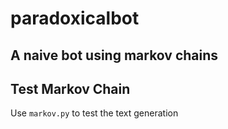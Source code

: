 # paradoxicalbot
A naive bot using markov chains
-----

## Test Markov Chain
Use `markov.py` to test the text generation
